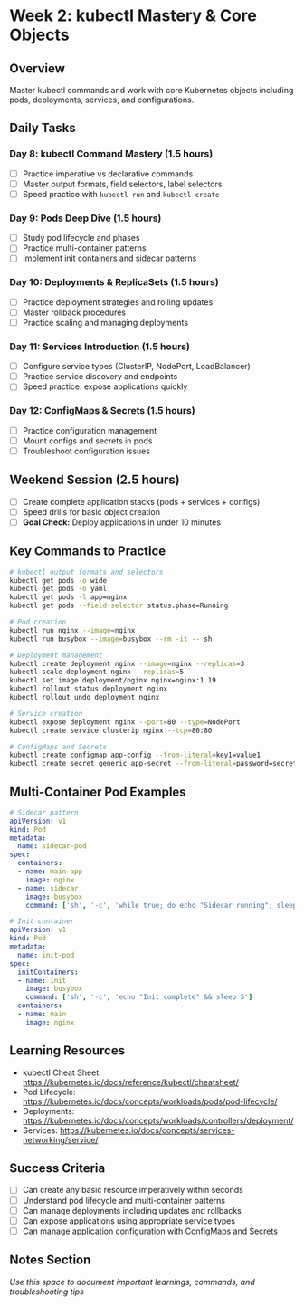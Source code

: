 # Week 2: kubectl Mastery & Core Objects

## Overview
Master kubectl commands and work with core Kubernetes objects including pods, deployments, services, and configurations.

## Daily Tasks

### Day 8: kubectl Command Mastery (1.5 hours)
- [ ] Practice imperative vs declarative commands
- [ ] Master output formats, field selectors, label selectors
- [ ] Speed practice with `kubectl run` and `kubectl create`

### Day 9: Pods Deep Dive (1.5 hours)
- [ ] Study pod lifecycle and phases
- [ ] Practice multi-container patterns
- [ ] Implement init containers and sidecar patterns

### Day 10: Deployments & ReplicaSets (1.5 hours)
- [ ] Practice deployment strategies and rolling updates
- [ ] Master rollback procedures
- [ ] Practice scaling and managing deployments

### Day 11: Services Introduction (1.5 hours)
- [ ] Configure service types (ClusterIP, NodePort, LoadBalancer)
- [ ] Practice service discovery and endpoints
- [ ] Speed practice: expose applications quickly

### Day 12: ConfigMaps & Secrets (1.5 hours)
- [ ] Practice configuration management
- [ ] Mount configs and secrets in pods
- [ ] Troubleshoot configuration issues

## Weekend Session (2.5 hours)
- [ ] Create complete application stacks (pods + services + configs)
- [ ] Speed drills for basic object creation
- [ ] **Goal Check:** Deploy applications in under 10 minutes

## Key Commands to Practice

```bash
# kubectl output formats and selectors
kubectl get pods -o wide
kubectl get pods -o yaml
kubectl get pods -l app=nginx
kubectl get pods --field-selector status.phase=Running

# Pod creation
kubectl run nginx --image=nginx
kubectl run busybox --image=busybox --rm -it -- sh

# Deployment management
kubectl create deployment nginx --image=nginx --replicas=3
kubectl scale deployment nginx --replicas=5
kubectl set image deployment/nginx nginx=nginx:1.19
kubectl rollout status deployment nginx
kubectl rollout undo deployment nginx

# Service creation
kubectl expose deployment nginx --port=80 --type=NodePort
kubectl create service clusterip nginx --tcp=80:80

# ConfigMaps and Secrets
kubectl create configmap app-config --from-literal=key1=value1
kubectl create secret generic app-secret --from-literal=password=secret123
```

## Multi-Container Pod Examples

```yaml
# Sidecar pattern
apiVersion: v1
kind: Pod
metadata:
  name: sidecar-pod
spec:
  containers:
  - name: main-app
    image: nginx
  - name: sidecar
    image: busybox
    command: ['sh', '-c', 'while true; do echo "Sidecar running"; sleep 30; done']

# Init container
apiVersion: v1
kind: Pod
metadata:
  name: init-pod
spec:
  initContainers:
  - name: init
    image: busybox
    command: ['sh', '-c', 'echo "Init complete" && sleep 5']
  containers:
  - name: main
    image: nginx
```

## Learning Resources
- kubectl Cheat Sheet: https://kubernetes.io/docs/reference/kubectl/cheatsheet/
- Pod Lifecycle: https://kubernetes.io/docs/concepts/workloads/pods/pod-lifecycle/
- Deployments: https://kubernetes.io/docs/concepts/workloads/controllers/deployment/
- Services: https://kubernetes.io/docs/concepts/services-networking/service/

## Success Criteria
- [ ] Can create any basic resource imperatively within seconds
- [ ] Understand pod lifecycle and multi-container patterns
- [ ] Can manage deployments including updates and rollbacks
- [ ] Can expose applications using appropriate service types
- [ ] Can manage application configuration with ConfigMaps and Secrets

## Notes Section
_Use this space to document important learnings, commands, and troubleshooting tips_